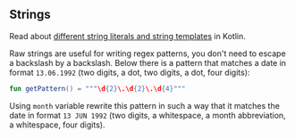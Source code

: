## Strings

Read about [different string literals and string templates](string_literals) in Kotlin.

Raw strings are useful for writing regex patterns, you don't need to escape a backslash by a backslash.
Below there is a pattern that matches a date in format `13.06.1992` (two digits, a dot, two digits, a dot, four digits):

```kotlin
fun getPattern() = """\d{2}\.\d{2}\.\d{4}"""
```

Using `month` variable rewrite this pattern in such a way that it matches the date in format `13 JUN 1992`
(two digits, a whitespace, a month abbreviation, a whitespace, four digits).